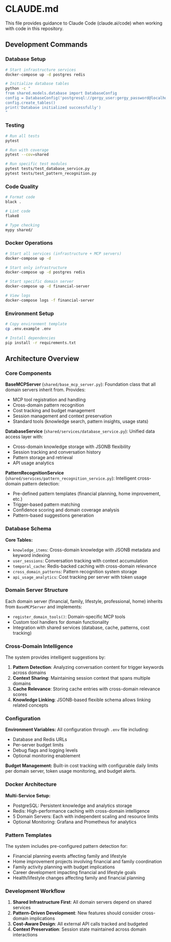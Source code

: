 # CLAUDE.md

This file provides guidance to Claude Code (claude.ai/code) when working with code in this repository.

## Development Commands

### Database Setup
```bash
# Start infrastructure services
docker-compose up -d postgres redis

# Initialize database tables
python -c "
from shared.models.database import DatabaseConfig
config = DatabaseConfig('postgresql://gergy_user:gergy_password@localhost:5432/gergy_knowledge')
config.create_tables()
print('Database initialized successfully')
"
```

### Testing
```bash
# Run all tests
pytest

# Run with coverage
pytest --cov=shared

# Run specific test modules
pytest tests/test_database_service.py
pytest tests/test_pattern_recognition.py
```

### Code Quality
```bash
# Format code
black .

# Lint code
flake8

# Type checking
mypy shared/
```

### Docker Operations
```bash
# Start all services (infrastructure + MCP servers)
docker-compose up -d

# Start only infrastructure
docker-compose up -d postgres redis

# Start specific domain server
docker-compose up -d financial-server

# View logs
docker-compose logs -f financial-server
```

### Environment Setup
```bash
# Copy environment template
cp .env.example .env

# Install dependencies
pip install -r requirements.txt
```

## Architecture Overview

### Core Components

**BaseMCPServer** (`shared/base_mcp_server.py`): Foundation class that all domain servers inherit from. Provides:
- MCP tool registration and handling
- Cross-domain pattern recognition
- Cost tracking and budget management
- Session management and context preservation
- Standard tools (knowledge search, pattern insights, usage stats)

**DatabaseService** (`shared/services/database_service.py`): Unified data access layer with:
- Cross-domain knowledge storage with JSONB flexibility
- Session tracking and conversation history
- Pattern storage and retrieval
- API usage analytics

**PatternRecognitionService** (`shared/services/pattern_recognition_service.py`): Intelligent cross-domain pattern detection:
- Pre-defined pattern templates (financial planning, home improvement, etc.)
- Trigger-based pattern matching
- Confidence scoring and domain coverage analysis
- Pattern-based suggestions generation

### Database Schema

**Core Tables:**
- `knowledge_items`: Cross-domain knowledge with JSONB metadata and keyword indexing
- `user_sessions`: Conversation tracking with context accumulation
- `temporal_cache`: Redis-backed caching with cross-domain relevance
- `cross_domain_patterns`: Pattern recognition system storage
- `api_usage_analytics`: Cost tracking per server with token usage

### Domain Server Structure

Each domain server (financial, family, lifestyle, professional, home) inherits from `BaseMCPServer` and implements:
- `register_domain_tools()`: Domain-specific MCP tools
- Custom tool handlers for domain functionality
- Integration with shared services (database, cache, patterns, cost tracking)

### Cross-Domain Intelligence

The system provides intelligent suggestions by:
1. **Pattern Detection**: Analyzing conversation content for trigger keywords across domains
2. **Context Sharing**: Maintaining session context that spans multiple domains
3. **Cache Relevance**: Storing cache entries with cross-domain relevance scores
4. **Knowledge Linking**: JSONB-based flexible schema allows linking related concepts

### Configuration

**Environment Variables:** All configuration through `.env` file including:
- Database and Redis URLs
- Per-server budget limits
- Debug flags and logging levels
- Optional monitoring enablement

**Budget Management:** Built-in cost tracking with configurable daily limits per domain server, token usage monitoring, and budget alerts.

### Docker Architecture

**Multi-Service Setup:**
- PostgreSQL: Persistent knowledge and analytics storage
- Redis: High-performance caching with cross-domain intelligence
- 5 Domain Servers: Each with independent scaling and resource limits
- Optional Monitoring: Grafana and Prometheus for analytics

### Pattern Templates

The system includes pre-configured pattern detection for:
- Financial planning events affecting family and lifestyle
- Home improvement projects involving financial and family coordination
- Family activity planning with budget implications
- Career development impacting financial and lifestyle goals
- Health/lifestyle changes affecting family and financial planning

### Development Workflow

1. **Shared Infrastructure First**: All domain servers depend on shared services
2. **Pattern-Driven Development**: New features should consider cross-domain implications
3. **Cost-Aware Design**: All external API calls tracked and budgeted
4. **Context Preservation**: Session state maintained across domain interactions